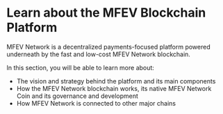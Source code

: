 # Learn about the MFEV Blockchain Platform

MFEV Network  is a decentralized payments-focused platform powered underneath by the fast and low-cost MFEV Network blockchain.

In this section, you will be able to learn more about:

* The vision and strategy behind the platform and its main components
* How the MFEV Network  blockchain works, its native MFEV Network Coin and its governance and development
* How MFEV Network  is connected to other major chains
